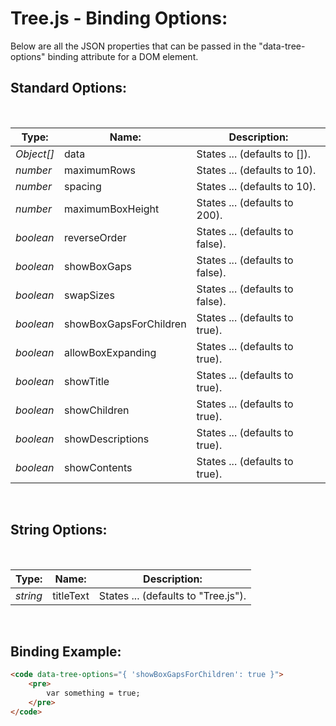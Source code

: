 # Tree.js - Binding Options:

Below are all the JSON properties that can be passed in the "data-tree-options" binding attribute for a DOM element.


## Standard Options:
<br/>

| Type: | Name: | Description: |
| --- | --- | --- |
| *Object[]* | data | States ... (defaults to []). |
| *number* | maximumRows | States ... (defaults to 10). |
| *number* | spacing | States ... (defaults to 10). |
| *number* | maximumBoxHeight | States ... (defaults to 200). |
| *boolean* | reverseOrder | States ... (defaults to false). |
| *boolean* | showBoxGaps | States ... (defaults to false). |
| *boolean* | swapSizes | States ... (defaults to false). |
| *boolean* | showBoxGapsForChildren | States ... (defaults to true). |
| *boolean* | allowBoxExpanding | States ... (defaults to true). |
| *boolean* | showTitle | States ... (defaults to true). |
| *boolean* | showChildren | States ... (defaults to true). |
| *boolean* | showDescriptions | States ... (defaults to true). |
| *boolean* | showContents | States ... (defaults to true). |

<br/>


## String Options:
<br/>

| Type: | Name: | Description: |
| --- | --- | --- |
| *string* | titleText | States ... (defaults to "Tree.js"). |

<br/>


## Binding Example:

```markdown
<code data-tree-options="{ 'showBoxGapsForChildren': true }">
    <pre>
        var something = true;
    </pre>
</code>
```